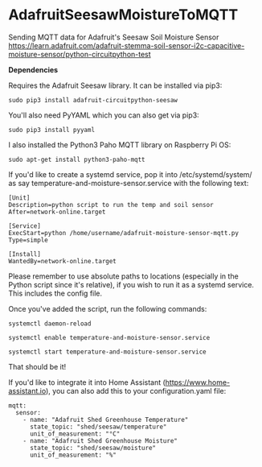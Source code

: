# AdafruitSeesawMoistureToMQTT
Sending MQTT data for Adafruit's Seesaw Soil Moisture Sensor https://learn.adafruit.com/adafruit-stemma-soil-sensor-i2c-capacitive-moisture-sensor/python-circuitpython-test

**Dependencies**

Requires the Adafruit Seesaw library. It can be installed via pip3:

    sudo pip3 install adafruit-circuitpython-seesaw

You'll also need PyYAML which you can also get via pip3:

    sudo pip3 install pyyaml
    
I also installed the Python3 Paho MQTT library on Raspberry Pi OS:

    sudo apt-get install python3-paho-mqtt

If you'd like to create a systemd service, pop it into /etc/systemd/system/ as say temperature-and-moisture-sensor.service with the following text:

    [Unit]
    Description=python script to run the temp and soil sensor
    After=network-online.target

    [Service]
    ExecStart=python /home/username/adafruit-moisture-sensor-mqtt.py
    Type=simple

    [Install]
    WantedBy=network-online.target
    
Please remember to use absolute paths to locations (especially in the Python script since it's relative), if you wish to run it as a systemd service. This includes the config file.

Once you've added the script, run the following commands:

    systemctl daemon-reload
    
    systemctl enable temperature-and-moisture-sensor.service
    
    systemctl start temperature-and-moisture-sensor.service

That should be it!

If you'd like to integrate it into Home Assistant (https://www.home-assistant.io), you can also add this to your configuration.yaml file:

    mqtt:
      sensor:
        - name: "Adafruit Shed Greenhouse Temperature"
          state_topic: "shed/seesaw/temperature"
          unit_of_measurement: "°C"
        - name: "Adafruit Shed Greenhouse Moisture"
          state_topic: "shed/seesaw/moisture"
          unit_of_measurement: "%"
